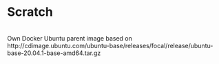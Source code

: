 # Scratch

<br>
Own Docker Ubuntu parent image based on http://cdimage.ubuntu.com/ubuntu-base/releases/focal/release/ubuntu-base-20.04.1-base-amd64.tar.gz
</br>

